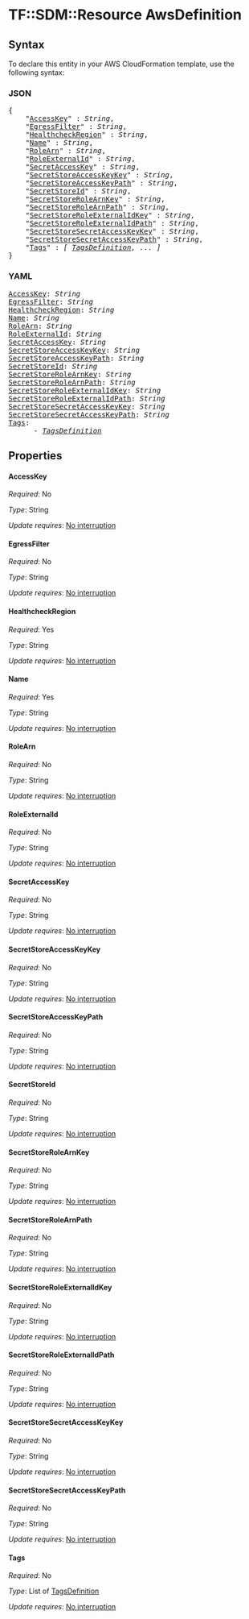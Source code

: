 # TF::SDM::Resource AwsDefinition

## Syntax

To declare this entity in your AWS CloudFormation template, use the following syntax:

### JSON

<pre>
{
    "<a href="#accesskey" title="AccessKey">AccessKey</a>" : <i>String</i>,
    "<a href="#egressfilter" title="EgressFilter">EgressFilter</a>" : <i>String</i>,
    "<a href="#healthcheckregion" title="HealthcheckRegion">HealthcheckRegion</a>" : <i>String</i>,
    "<a href="#name" title="Name">Name</a>" : <i>String</i>,
    "<a href="#rolearn" title="RoleArn">RoleArn</a>" : <i>String</i>,
    "<a href="#roleexternalid" title="RoleExternalId">RoleExternalId</a>" : <i>String</i>,
    "<a href="#secretaccesskey" title="SecretAccessKey">SecretAccessKey</a>" : <i>String</i>,
    "<a href="#secretstoreaccesskeykey" title="SecretStoreAccessKeyKey">SecretStoreAccessKeyKey</a>" : <i>String</i>,
    "<a href="#secretstoreaccesskeypath" title="SecretStoreAccessKeyPath">SecretStoreAccessKeyPath</a>" : <i>String</i>,
    "<a href="#secretstoreid" title="SecretStoreId">SecretStoreId</a>" : <i>String</i>,
    "<a href="#secretstorerolearnkey" title="SecretStoreRoleArnKey">SecretStoreRoleArnKey</a>" : <i>String</i>,
    "<a href="#secretstorerolearnpath" title="SecretStoreRoleArnPath">SecretStoreRoleArnPath</a>" : <i>String</i>,
    "<a href="#secretstoreroleexternalidkey" title="SecretStoreRoleExternalIdKey">SecretStoreRoleExternalIdKey</a>" : <i>String</i>,
    "<a href="#secretstoreroleexternalidpath" title="SecretStoreRoleExternalIdPath">SecretStoreRoleExternalIdPath</a>" : <i>String</i>,
    "<a href="#secretstoresecretaccesskeykey" title="SecretStoreSecretAccessKeyKey">SecretStoreSecretAccessKeyKey</a>" : <i>String</i>,
    "<a href="#secretstoresecretaccesskeypath" title="SecretStoreSecretAccessKeyPath">SecretStoreSecretAccessKeyPath</a>" : <i>String</i>,
    "<a href="#tags" title="Tags">Tags</a>" : <i>[ <a href="tagsdefinition.md">TagsDefinition</a>, ... ]</i>
}
</pre>

### YAML

<pre>
<a href="#accesskey" title="AccessKey">AccessKey</a>: <i>String</i>
<a href="#egressfilter" title="EgressFilter">EgressFilter</a>: <i>String</i>
<a href="#healthcheckregion" title="HealthcheckRegion">HealthcheckRegion</a>: <i>String</i>
<a href="#name" title="Name">Name</a>: <i>String</i>
<a href="#rolearn" title="RoleArn">RoleArn</a>: <i>String</i>
<a href="#roleexternalid" title="RoleExternalId">RoleExternalId</a>: <i>String</i>
<a href="#secretaccesskey" title="SecretAccessKey">SecretAccessKey</a>: <i>String</i>
<a href="#secretstoreaccesskeykey" title="SecretStoreAccessKeyKey">SecretStoreAccessKeyKey</a>: <i>String</i>
<a href="#secretstoreaccesskeypath" title="SecretStoreAccessKeyPath">SecretStoreAccessKeyPath</a>: <i>String</i>
<a href="#secretstoreid" title="SecretStoreId">SecretStoreId</a>: <i>String</i>
<a href="#secretstorerolearnkey" title="SecretStoreRoleArnKey">SecretStoreRoleArnKey</a>: <i>String</i>
<a href="#secretstorerolearnpath" title="SecretStoreRoleArnPath">SecretStoreRoleArnPath</a>: <i>String</i>
<a href="#secretstoreroleexternalidkey" title="SecretStoreRoleExternalIdKey">SecretStoreRoleExternalIdKey</a>: <i>String</i>
<a href="#secretstoreroleexternalidpath" title="SecretStoreRoleExternalIdPath">SecretStoreRoleExternalIdPath</a>: <i>String</i>
<a href="#secretstoresecretaccesskeykey" title="SecretStoreSecretAccessKeyKey">SecretStoreSecretAccessKeyKey</a>: <i>String</i>
<a href="#secretstoresecretaccesskeypath" title="SecretStoreSecretAccessKeyPath">SecretStoreSecretAccessKeyPath</a>: <i>String</i>
<a href="#tags" title="Tags">Tags</a>: <i>
      - <a href="tagsdefinition.md">TagsDefinition</a></i>
</pre>

## Properties

#### AccessKey

_Required_: No

_Type_: String

_Update requires_: [No interruption](https://docs.aws.amazon.com/AWSCloudFormation/latest/UserGuide/using-cfn-updating-stacks-update-behaviors.html#update-no-interrupt)

#### EgressFilter

_Required_: No

_Type_: String

_Update requires_: [No interruption](https://docs.aws.amazon.com/AWSCloudFormation/latest/UserGuide/using-cfn-updating-stacks-update-behaviors.html#update-no-interrupt)

#### HealthcheckRegion

_Required_: Yes

_Type_: String

_Update requires_: [No interruption](https://docs.aws.amazon.com/AWSCloudFormation/latest/UserGuide/using-cfn-updating-stacks-update-behaviors.html#update-no-interrupt)

#### Name

_Required_: Yes

_Type_: String

_Update requires_: [No interruption](https://docs.aws.amazon.com/AWSCloudFormation/latest/UserGuide/using-cfn-updating-stacks-update-behaviors.html#update-no-interrupt)

#### RoleArn

_Required_: No

_Type_: String

_Update requires_: [No interruption](https://docs.aws.amazon.com/AWSCloudFormation/latest/UserGuide/using-cfn-updating-stacks-update-behaviors.html#update-no-interrupt)

#### RoleExternalId

_Required_: No

_Type_: String

_Update requires_: [No interruption](https://docs.aws.amazon.com/AWSCloudFormation/latest/UserGuide/using-cfn-updating-stacks-update-behaviors.html#update-no-interrupt)

#### SecretAccessKey

_Required_: No

_Type_: String

_Update requires_: [No interruption](https://docs.aws.amazon.com/AWSCloudFormation/latest/UserGuide/using-cfn-updating-stacks-update-behaviors.html#update-no-interrupt)

#### SecretStoreAccessKeyKey

_Required_: No

_Type_: String

_Update requires_: [No interruption](https://docs.aws.amazon.com/AWSCloudFormation/latest/UserGuide/using-cfn-updating-stacks-update-behaviors.html#update-no-interrupt)

#### SecretStoreAccessKeyPath

_Required_: No

_Type_: String

_Update requires_: [No interruption](https://docs.aws.amazon.com/AWSCloudFormation/latest/UserGuide/using-cfn-updating-stacks-update-behaviors.html#update-no-interrupt)

#### SecretStoreId

_Required_: No

_Type_: String

_Update requires_: [No interruption](https://docs.aws.amazon.com/AWSCloudFormation/latest/UserGuide/using-cfn-updating-stacks-update-behaviors.html#update-no-interrupt)

#### SecretStoreRoleArnKey

_Required_: No

_Type_: String

_Update requires_: [No interruption](https://docs.aws.amazon.com/AWSCloudFormation/latest/UserGuide/using-cfn-updating-stacks-update-behaviors.html#update-no-interrupt)

#### SecretStoreRoleArnPath

_Required_: No

_Type_: String

_Update requires_: [No interruption](https://docs.aws.amazon.com/AWSCloudFormation/latest/UserGuide/using-cfn-updating-stacks-update-behaviors.html#update-no-interrupt)

#### SecretStoreRoleExternalIdKey

_Required_: No

_Type_: String

_Update requires_: [No interruption](https://docs.aws.amazon.com/AWSCloudFormation/latest/UserGuide/using-cfn-updating-stacks-update-behaviors.html#update-no-interrupt)

#### SecretStoreRoleExternalIdPath

_Required_: No

_Type_: String

_Update requires_: [No interruption](https://docs.aws.amazon.com/AWSCloudFormation/latest/UserGuide/using-cfn-updating-stacks-update-behaviors.html#update-no-interrupt)

#### SecretStoreSecretAccessKeyKey

_Required_: No

_Type_: String

_Update requires_: [No interruption](https://docs.aws.amazon.com/AWSCloudFormation/latest/UserGuide/using-cfn-updating-stacks-update-behaviors.html#update-no-interrupt)

#### SecretStoreSecretAccessKeyPath

_Required_: No

_Type_: String

_Update requires_: [No interruption](https://docs.aws.amazon.com/AWSCloudFormation/latest/UserGuide/using-cfn-updating-stacks-update-behaviors.html#update-no-interrupt)

#### Tags

_Required_: No

_Type_: List of <a href="tagsdefinition.md">TagsDefinition</a>

_Update requires_: [No interruption](https://docs.aws.amazon.com/AWSCloudFormation/latest/UserGuide/using-cfn-updating-stacks-update-behaviors.html#update-no-interrupt)

